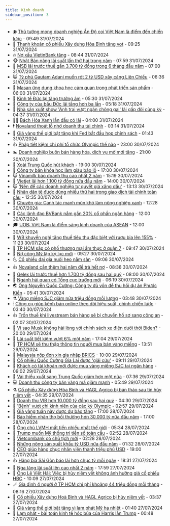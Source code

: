 ```yaml
---
title: Kinh doanh
sidebar_position: 3
---
```


<!-- vnexpress-kinh-doanh:START -->
- ⛽️ [Thủ tướng mong doanh nghiệp Ấn Độ coi Việt Nam là điểm đến chiến lược](https://vnexpress.net/thu-tuong-mong-doanh-nghiep-an-do-coi-viet-nam-la-diem-den-chien-luoc-4776219.html) - 09:49 31/07/2024
- 🐲 [Thanh khoản cổ phiếu Xây dựng Hòa Bình tăng vọt](https://vnexpress.net/thanh-khoan-co-phieu-xay-dung-hoa-binh-tang-vot-4776252.html) - 09:25 31/07/2024
- 🔥 [Nợ xấu VietinBank tăng](https://vnexpress.net/no-xau-vietinbank-tang-4776213.html) - 08:44 31/07/2024
- 🐵 [Nhật Bản nâng lãi suất lần thứ hai trong năm](https://vnexpress.net/nhat-ban-nang-lai-suat-lan-thu-hai-trong-nam-4776165.html) - 07:59 31/07/2024
- 🦅 [MSB lãi trước thuế gần 3.700 tỷ đồng trong 6 tháng đầu năm](https://vnexpress.net/msb-lai-truoc-thue-gan-3-700-ty-dong-trong-6-thang-dau-nam-4776084.html) - 07:00 31/07/2024
- 😺 [Tỷ phú Gautam Adani muốn rót 2 tỷ USD xây cảng Liên Chiểu](https://vnexpress.net/ty-phu-gautam-adani-muon-rot-2-ty-usd-xay-cang-lien-chieu-4776028.html) - 06:36 31/07/2024
- 🤩 [Masan ứng dụng khoa học cảm quan trong phát triển sản phẩm](https://vnexpress.net/masan-ung-dung-khoa-hoc-cam-quan-trong-phat-trien-san-pham-4776147.html) - 06:00 31/07/2024
- 🌮 [Kinh tế Đức lại tăng trưởng âm](https://vnexpress.net/kinh-te-duc-lai-tang-truong-am-4776047.html) - 05:30 31/07/2024
- 🧰 [Công ty của bầu Đức lãi tăng hơn ba lần](https://vnexpress.net/cong-ty-cua-bau-duc-lai-tang-hon-ba-lan-4775991.html) - 05:18 31/07/2024
- 🤔 [Nhà sản xuất show &#39;Anh trai vượt ngàn chông gai&#39; lãi gấp đôi cùng kỳ](https://vnexpress.net/nha-san-xuat-show-anh-trai-vuot-ngan-chong-gai-lai-gap-doi-cung-ky-4776080.html) - 04:37 31/07/2024
- 🧑‍💻 [Bách Hóa Xanh lần đầu có lãi](https://vnexpress.net/bach-hoa-xanh-lan-dau-co-lai-4775897.html) - 04:00 31/07/2024
- 🕴 [Novaland thoát lỗ nhờ doanh thu tài chính](https://vnexpress.net/novaland-thoat-lo-nho-doanh-thu-tai-chinh-4775976.html) - 03:14 31/07/2024
- 🦩 [Giá vàng thế giới bật tăng khi Fed bắt đầu họp chính sách](https://vnexpress.net/gia-vang-the-gioi-bat-tang-khi-fed-bat-dau-hop-chinh-sach-4775978.html) - 01:43 31/07/2024
- 👍 [Pháp tiết kiệm chi phí tổ chức Olympic thế nào](https://vnexpress.net/phap-tiet-kiem-chi-phi-to-chuc-olympic-the-nao-4775382.html) - 23:00 30/07/2024
- 🏊 [Doanh nghiệp buôn bán hàng hóa, dịch vụ mở mới tăng](https://vnexpress.net/doanh-nghiep-buon-ban-hang-hoa-dich-vu-mo-moi-tang-4775862.html) - 21:00 30/07/2024
- 🤡 [Xoài Trung Quốc hút khách](https://vnexpress.net/xoai-trung-quoc-hut-khach-4772141.html) - 19:00 30/07/2024
- 👀 [Công ty bán khóa học làm giàu báo lỗ](https://vnexpress.net/cong-ty-ban-khoa-hoc-lam-giau-bao-lo-4775899.html) - 17:00 30/07/2024
- 😺 [Vinamilk báo doanh thu cao nhất 2 năm](https://vnexpress.net/vinamilk-lai-cao-nhat-11-quy-4775889.html) - 15:19 30/07/2024
- 🦣 [Vietjet lãi hơn 1.100 tỷ đồng nửa đầu năm](https://vnexpress.net/vietjet-lai-hon-1-100-ty-dong-nua-dau-nam-4775858.html) - 14:00 30/07/2024
- 😺 [&#39;Nên để các doanh nghiệp tự quyết giá xăng dầu&#39;](https://vnexpress.net/nen-de-cac-doanh-nghiep-tu-quyet-gia-xang-dau-4775881.html) - 13:13 30/07/2024
- 💼 [Nhân dân tệ được dùng nhiều thứ hai trong giao dịch tài chính toàn cầu](https://vnexpress.net/nhan-dan-te-duoc-dung-nhieu-thu-hai-trong-giao-dich-tai-chinh-toan-cau-4775872.html) - 12:35 30/07/2024
- 🤗 [Chuyên gia: Canh tác manh mún khó làm nông nghiệp xanh](https://vnexpress.net/chuyen-gia-canh-tac-manh-mun-kho-lam-nong-nghiep-xanh-4775768.html) - 12:28 30/07/2024
- 👀 [Các lãnh đạo BVBank nắm gần 20% cổ phần ngân hàng](https://vnexpress.net/dan-lanh-dao-bvbank-nam-gan-20-co-phan-ngan-hang-4775797.html) - 12:00 30/07/2024
- 🎓 [UOB: Việt Nam là điểm sáng kinh doanh của ASEAN](https://vnexpress.net/uob-viet-nam-la-diem-sang-kinh-doanh-cua-asean-4773002.html) - 12:00 30/07/2024
- 🗽 [WB khuyến nghị tăng thuế tiêu thụ đặc biệt với rượu bia lên 155%](https://vnexpress.net/wb-khuyen-nghi-tang-thue-tieu-thu-dac-biet-voi-ruou-bia-len-155-4775778.html) - 11:23 30/07/2024
- 🚀 [TP HCM sắp có phố thương mại ẩm thực ở quận 7](https://vnexpress.net/tp-hcm-sap-co-pho-thuong-mai-am-thuc-o-quan-7-4775683.html) - 09:47 30/07/2024
- 🤗 [Nợ công Mỹ lập kỷ lục mới](https://vnexpress.net/no-cong-my-lap-ky-luc-moi-4775734.html) - 09:27 30/07/2024
- 🌜 [Cổ phiếu đại gia nuôi heo nằm sàn](https://vnexpress.net/chung-khoan-hom-nay-30-7-co-phieu-dai-gia-nuoi-heo-nam-san-4775795.html) - 09:06 30/07/2024
- 👍 [Novaland cần thêm hai năm để trả hết nợ](https://vnexpress.net/novaland-can-them-hai-nam-de-tra-het-no-4775753.html) - 08:38 30/07/2024
- 🤖 [Gelex lãi trước thuế hơn 1.700 tỷ đồng sau hai quý](https://vnexpress.net/gelex-lai-truoc-thue-hon-1-700-ty-dong-sau-hai-quy-4775594.html) - 08:00 30/07/2024
- 🫣 [Ngành hải quan có Tổng cục trưởng mới](https://vnexpress.net/nganh-hai-quan-co-tong-cuc-truong-moi-4775681.html) - 06:19 30/07/2024
- 🌏 [Ông Nguyễn Quốc Cường: Công ty đủ vốn để thu hồi dự án Phước Kiển](https://vnexpress.net/ong-nguyen-quoc-cuong-cong-ty-du-von-de-thu-hoi-du-an-phuoc-kien-4775671.html) - 05:41 30/07/2024
- ⚗️ [Vàng miếng SJC giảm nửa triệu đồng mỗi lượng](https://vnexpress.net/gia-vang-moi-nhat-hom-nay-30-7-4775616.html) - 03:48 30/07/2024
- 🕯 [Công cụ giúp kênh bán online theo dõi hiệu suất, chỉnh chiến lược](https://vnexpress.net/cong-cu-giup-kenh-ban-online-theo-doi-hieu-suat-chinh-chien-luoc-4771319.html) - 03:40 30/07/2024
- 👍 [Trốn thuế khi livestream bán hàng sẽ bị chuyển hồ sơ sang công an](https://vnexpress.net/tron-thue-khi-livestream-ban-hang-se-bi-chuyen-ho-so-sang-cong-an-4775433.html) - 02:07 30/07/2024
- 🤠 [Vì sao Musk không hài lòng với chính sách xe điện dưới thời Biden?](https://vnexpress.net/vi-sao-musk-khong-hai-long-voi-chinh-sach-xe-dien-duoi-thoi-biden-4775078.html) - 20:00 29/07/2024
- 🌊 [Lãi suất tiết kiệm vượt 6% một năm](https://vnexpress.net/lai-suat-tiet-kiem-len-6-mot-nam-4775159.html) - 17:04 29/07/2024
- 🌈 [TP HCM sẽ thu thập thông tin người mua bán vàng miếng](https://vnexpress.net/tp-hcm-se-thu-thap-thong-tin-nguoi-mua-ban-vang-mieng-4775316.html) - 13:51 29/07/2024
- 🥳 [Malaysia nộp đơn xin gia nhập BRICS](https://vnexpress.net/malaysia-nop-don-xin-gia-nhap-brics-4775350.html) - 10:00 29/07/2024
- 🐻 [Cổ phiếu Quốc Cường Gia Lai được &#39;giải cứu&#39;](https://vnexpress.net/co-phieu-quoc-cuong-gia-lai-duoc-giai-cuu-4775321.html) - 09:11 29/07/2024
- 💫 [Khách có tài khoản mới được mua vàng miếng SJC tại ngân hàng](https://vnexpress.net/khach-co-tai-khoan-moi-duoc-mua-vang-mieng-sjc-tai-ngan-hang-4775283.html) - 09:02 29/07/2024
- 🤩 [Vải thiều xuất sang Trung Quốc giảm hơn một nửa](https://vnexpress.net/vai-thieu-xuat-sang-trung-quoc-giam-hon-mot-nua-4775135.html) - 07:36 29/07/2024
- 💻 [Doanh thu công ty bán vàng mã giảm mạnh](https://vnexpress.net/doanh-thu-cong-ty-ban-vang-ma-giam-manh-4775152.html) - 05:49 29/07/2024
- ⚗️ [Cổ phiếu Xây dựng Hòa Bình và HAGL Agrico bị bán tháo sau tin hủy niêm yết](https://vnexpress.net/co-phieu-xay-dung-hoa-binh-va-hagl-agrico-bi-ban-thao-sau-tin-huy-niem-yet-4775167.html) - 04:35 29/07/2024
- 🌈 [Doanh thu VIB hơn 10.000 tỷ đồng sau hai quý](https://vnexpress.net/doanh-thu-vib-hon-10-000-ty-dong-sau-hai-quy-4774990.html) - 04:30 29/07/2024
- 🌝 [&#39;Bệnh&#39; vượt chi kinh niên của các kỳ Olympic](https://vnexpress.net/benh-vuot-chi-kinh-nien-cua-cac-ky-olympic-4774963.html) - 02:57 29/07/2024
- 🥸 [Giá vàng tuần này được dự báo tăng](https://vnexpress.net/gia-vang-tuan-nay-duoc-du-bao-tang-4774935.html) - 17:00 28/07/2024
- 🦆 [Bảo hiểm nhân thọ bồi thường hơn 30.000 tỷ nửa đầu năm](https://vnexpress.net/bao-hiem-nhan-tho-boi-thuong-hon-30-000-ty-nua-dau-nam-4771973.html) - 17:00 28/07/2024
- 🌋 [Ông chủ LVMH mất tiền nhiều nhất thế giới](https://vnexpress.net/ong-chu-lvmh-mat-tien-nhieu-nhat-the-gioi-4774880.html) - 05:34 28/07/2024
- 🦍 [Trump muốn Mỹ thống trị tiền số toàn cầu](https://vnexpress.net/trump-muon-my-thong-tri-tien-so-toan-cau-4774828.html) - 02:52 28/07/2024
- 🤔 [Vietcombank có chủ tịch mới](https://vnexpress.net/vietcombank-co-chu-tich-moi-4774822.html) - 02:28 28/07/2024
- 🧰 [Những nông sản xuất khẩu tỷ USD nửa đầu năm](https://vnexpress.net/nhung-nong-san-xuat-khau-ty-usd-nua-dau-nam-4774722.html) - 01:32 28/07/2024
- 🌝 [CEO giúp hàng chục nhân viên thành triệu phú USD](https://vnexpress.net/ceo-giup-hang-chuc-nhan-vien-thanh-trieu-phu-usd-4774667.html) - 19:00 27/07/2024
- 👍 [Hãng bia Sài Gòn báo lãi hơn chục tỷ mỗi ngày](https://vnexpress.net/hang-bia-sai-gon-bao-lai-hon-chuc-ty-moi-ngay-4774772.html) - 18:31 27/07/2024
- 🗽 [Nga tăng lãi suất lên cao nhất 2 năm](https://vnexpress.net/nga-tang-lai-suat-len-cao-nhat-2-nam-4774765.html) - 17:59 27/07/2024
- 🐎 [Ông Lê Viết Hải: Việc bị hủy niêm yết không ảnh hưởng giá cổ phiếu HBC](https://vnexpress.net/ong-le-viet-hai-huy-niem-yet-hbc-khong-anh-huong-den-gia-co-phieu-4774744.html) - 10:09 27/07/2024
- 🪄 [Gia đình 4 người ở TP HCM chi phí khoảng 44 triệu đồng mỗi tháng](https://vnexpress.net/gia-dinh-4-nguoi-o-tp-hcm-chi-phi-khoang-44-trieu-dong-moi-thang-4774563.html) - 08:16 27/07/2024
- 🎊 [Cổ phiếu Xây dựng Hoà Bình và HAGL Agrico bị hủy niêm yết](https://vnexpress.net/co-phieu-xay-dung-hoa-binh-va-hagl-agrico-bi-huy-niem-yet-4774664.html) - 03:37 27/07/2024
- 🗽 [Giá vàng thế giới bật tăng vì lạm phát Mỹ hạ nhiệt](https://vnexpress.net/gia-vang-the-gioi-bat-tang-vi-lam-phat-my-ha-nhiet-4774617.html) - 01:40 27/07/2024
- 🦩 [Lạm phát - bài toán kinh tế hóc búa của Harris lẫn Trump](https://vnexpress.net/lam-phat-bai-toan-kinh-te-hoc-bua-cua-harris-lan-trump-4774494.html) - 00:48 27/07/2024<!-- vnexpress-kinh-doanh:END -->
